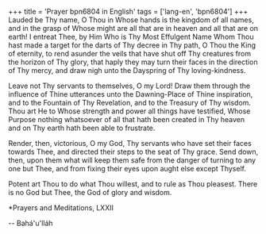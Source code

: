 +++
title = 'Prayer bpn6804 in English'
tags = ['lang-en', 'bpn6804']
+++
Lauded be Thy name, O Thou in Whose hands is the kingdom of all names, and in the grasp of Whose might are all that are in heaven and all that are on earth! I entreat Thee, by Him Who is Thy Most Effulgent Name Whom Thou hast made a target for the darts of Thy decree in Thy path, O Thou the King of eternity, to rend asunder the veils that have shut off Thy creatures from the horizon of Thy glory, that haply they may turn their faces in the direction of Thy mercy, and draw nigh unto the Dayspring of Thy loving-kindness.

Leave not Thy servants to themselves, O my Lord! Draw them through the influence of Thine utterances unto the Dawning-Place of Thine inspiration, and to the Fountain of Thy Revelation, and to the Treasury of Thy wisdom. Thou art He to Whose strength and power all things have testified, Whose Purpose nothing whatsoever of all that hath been created in Thy heaven and on Thy earth hath been able to frustrate.

Render, then, victorious, O my God, Thy servants who have set their faces towards Thee, and directed their steps to the seat of Thy grace. Send down, then, upon them what will keep them safe from the danger of turning to any one but Thee, and from fixing their eyes upon aught else except Thyself.

Potent art Thou to do what Thou willest, and to rule as Thou pleasest. There is no God but Thee, the God of glory and wisdom.


*Prayers and Meditations, LXXII

-- Bahá'u'lláh
